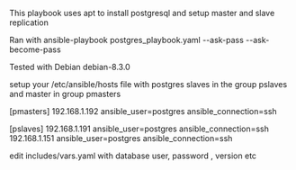 
This playbook uses apt to install postgresql and setup master and slave replication

Ran with
ansible-playbook postgres_playbook.yaml --ask-pass --ask-become-pass

Tested with Debian debian-8.3.0

setup your /etc/ansible/hosts file with postgres slaves in the group pslaves and master in group pmasters

[pmasters]
192.168.1.192 ansible_user=postgres ansible_connection=ssh

[pslaves]
192.168.1.191 ansible_user=postgres ansible_connection=ssh
192.168.1.151 ansible_user=postgres ansible_connection=ssh

edit includes/vars.yaml with database user, password , version etc
